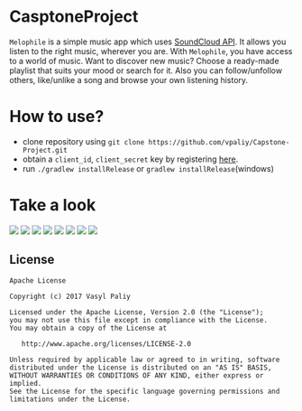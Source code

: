 # CasptoneProject

`Melophile` is a simple music app which uses [SoundCloud API](https://soundcloud.com/stream).
It allows you listen to the right music, wherever you are. 
With `Melophile`, you have access to a world of music.
Want to discover new music? Choose a ready-made playlist that suits your mood or search for it.
Also you can follow/unfollow others, like/unlike a song and browse your own listening history.

# How to use? #
- clone repository using `git clone https://github.com/vpaliy/Capstone-Project.git`
- obtain a `client_id`, `client_secret` key by registering [here](https://developers.soundcloud.com/docs/api/reference).
- run `./gradlew installRelease` or `gradlew installRelease`(windows)


# Take a look #

![](https://github.com/vpaliyX/CasptoneProject/blob/master/art/playlist.gif)
![](https://github.com/vpaliyX/CasptoneProject/blob/master/art/user.gif)
![](https://github.com/vpaliyX/CasptoneProject/blob/master/art/fourth.png)
![](https://github.com/vpaliyX/CasptoneProject/blob/master/art/second_2.png)
![](https://github.com/vpaliyX/CasptoneProject/blob/master/art/first_1.png)
![](https://github.com/vpaliyX/CasptoneProject/blob/master/art/third.png)
![](https://github.com/vpaliyX/CasptoneProject/blob/master/art/player.png)
![](https://github.com/vpaliyX/CasptoneProject/blob/master/art/sixth.png)

## License ##

``````
Apache License

Copyright (c) 2017 Vasyl Paliy

Licensed under the Apache License, Version 2.0 (the "License");
you may not use this file except in compliance with the License.
You may obtain a copy of the License at

   http://www.apache.org/licenses/LICENSE-2.0

Unless required by applicable law or agreed to in writing, software
distributed under the License is distributed on an "AS IS" BASIS,
WITHOUT WARRANTIES OR CONDITIONS OF ANY KIND, either express or implied.
See the License for the specific language governing permissions and
limitations under the License.
``````
